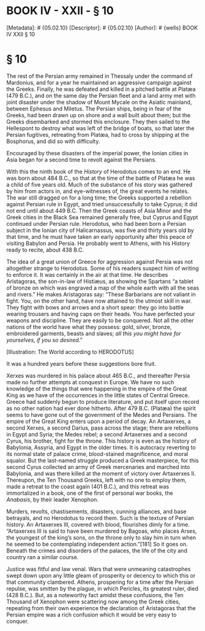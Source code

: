 # BOOK IV - XXII - § 10
[Metadata]: # {05.02.10}
[Descriptor]: # {05.02.10}
[Author]: # {wells}
BOOK IV
XXII
§ 10
# § 10
The rest of the Persian army remained in Thessaly under the command of
Mardonius, and for a year he maintained an aggressive campaign against the
Greeks. Finally, he was defeated and killed in a pitched battle at Platæa (479
B.C.), and on the same day the Persian fleet and a land army met with joint
disaster under the shadow of Mount Mycale on the Asiatic mainland, between
Ephesus and Miletus. The Persian ships, being in fear of the Greeks, had been
drawn up on shore and a wall built about them; but the Greeks disembarked and
stormed this enclosure. They then sailed to the Hellespont to destroy what was
left of the bridge of boats, so that later the Persian fugitives, retreating
from Platæa, had to cross by shipping at the Bosphorus, and did so with
difficulty.

Encouraged by these disasters of the imperial power, the Ionian cities in Asia
began for a second time to revolt against the Persians.

With this the ninth book of the _History_ of Herodotus comes to an end. He was
born about 484 B.C., so that at the time of the battle of Platæa he was a child
of five years old. Much of the substance of his story was gathered by him from
actors in, and eye-witnesses of, the great events he relates. The war still
dragged on for a long time; the Greeks supported a rebellion against Persian
rule in Egypt, and tried unsuccessfully to take Cyprus; it did not end until
about 449 B.C. Then the Greek coasts of Asia Minor and the Greek cities in the
Black Sea remained generally free, but Cyprus and Egypt continued under Persian
rule. Herodotus, who had been born a Persian subject in the Ionian city of
Halicarnassus, was five and thirty years old by that time, and he must have
taken an early opportunity after this peace of visiting Babylon and Persia. He
probably went to Athens, with his History ready to recite, about 438 B.C.

The idea of a great union of Greece for aggression against Persia was not
altogether strange to Herodotus. Some of his readers suspect him of writing to
enforce it. It was certainly in the air at that time. He describes Aristagoras,
the son-in-law of Histiæus, as showing the Spartans “a tablet of bronze on
which was engraved a map of the whole earth with all the seas and rivers.” He
makes Aristagoras say: “These Barbarians are not valiant in fight. You, on the
other hand, have now attained to the utmost skill in war. They fight with bows
and arrows and a short spear: they go into battle wearing trousers and having
caps on their heads. You have perfected your weapons and discipline. They are
easily to be conquered. Not all the other nations of the world have what they
possess: gold, silver, bronze, embroidered garments, beasts and slaves; _all
this you might have for yourselves, if you so desired_.”

[Illustration: The World according to HERODOTUS]

It was a hundred years before these suggestions bore fruit.

Xerxes was murdered in his palace about 465 B.C., and thereafter Persia made no
further attempts at conquest in Europe. We have no such knowledge of the things
that were happening in the empire of the Great King as we have of the
occurrences in the little states of Central Greece. Greece had suddenly begun
to produce literature, and put itself upon record as no other nation had ever
done hitherto. After 479 B.C. (Platæa) the spirit seems to have gone out of the
government of the Medes and Persians. The empire of the Great King enters upon
a period of decay. An Artaxerxes, a second Xerxes, a second Darius, pass across
the stage; there are rebellions in Egypt and Syria; the Medes rebel; a second
Artaxerxes and a second Cyrus, his brother, fight for the throne. This history
is even as the history of Babylonia, Assyria, and Egypt in the older times. It
is autocracy reverting to its normal state of palace crime, blood-stained
magnificence, and moral squalor. But the last-named struggle produced a Greek
masterpiece, for this second Cyrus collected an army of Greek mercenaries and
marched into Babylonia, and was there killed at the moment of victory over
Artaxerxes II. Thereupon, the Ten Thousand Greeks, left with no one to employ
them, made a retreat to the coast again (401 B.C.), and this retreat was
immortalized in a book, one of the first of personal war books, the _Anabasis_,
by their leader Xenophon.

Murders, revolts, chastisements, disasters, cunning alliances, and base
betrayals, and no Herodotus to record them. Such is the texture of Persian
history. An Artaxerxes III, covered with blood, flourishes dimly for a time.
“Artaxerxes III is said to have been murdered by Bagoas, who places Arses, the
youngest of the king’s sons, on the throne only to slay him in turn when he
seemed to be contemplating independent action.”[181] So it goes on. Beneath the
crimes and disorders of the palaces, the life of the city and country ran a
similar course.

Justice was fitful and law venal. Wars that were unmeaning catastrophes swept
down upon any little gleam of prosperity or decency to which this or that
community clambered. Athens, prospering for a time after the Persian repulse,
was smitten by the plague, in which Pericles, its greatest ruler, died (428
B.C.). But, as a noteworthy fact amidst these confusions, the Ten Thousand of
Xenophon were scattering now among the Greek cities, repeating from their own
experience the declaration of Aristagoras that the Persian empire was a rich
confusion which it would be very easy to conquer.

